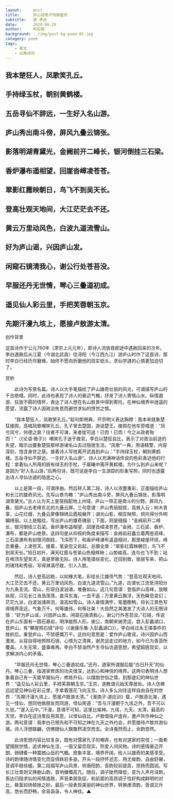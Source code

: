 ```yaml
---
layout:     post
title:      庐山谣寄卢侍御虚舟
subtitle:   唐 李白
date:       2020-06-28
author:     听松阁
background: ../img/post-bg-poem-05.jpg
category: poem
tags:
    - 美文
    - 古典诗词
---
```


## 我本楚狂人，凤歌笑孔丘。
## 手持绿玉杖，朝别黄鹤楼。
## 五岳寻仙不辞远，一生好入名山游。
## 庐山秀出南斗傍，屏风九叠云锦张。
## 影落明湖青黛光，金阙前开二峰长，银河倒挂三石梁。
## 香炉瀑布遥相望，回崖沓嶂凌苍苍。
## 翠影红霞映朝日，鸟飞不到吴天长。
## 登高壮观天地间，大江茫茫去不还。
## 黄云万里动风色，白波九道流雪山。
## 好为庐山谣，兴因庐山发。
## 闲窥石镜清我心，谢公行处苍苔没。
## 早服还丹无世情，琴心三叠道初成。
## 遥见仙人彩云里，手把芙蓉朝玉京。
## 先期汗漫九垓上，愿接卢敖游太清。





创作背景

这首诗作于公元760年（肃宗上元元年），即诗人流放夜郎途中遇赦回来的次年。李白遇赦后从江夏（今湖北武昌）往浔阳（今江西九江）游庐山时作了这首诗，那时李白已经历尽磨难，始终不愿向折磨他的现实低头，求仙学道的心情更加迫切了。





赏析



　　此诗为写景名篇。诗人以大手笔描绘了庐山雄奇壮丽的风光，可谓描写庐山的千古绝唱。同时，此诗也表现了诗人的豪迈气概，抒发了诗人寄情山水、纵情遨游、狂放不羁的情怀，表达了诗人想在名山胜景中得到寄托，在神仙境界中逍遥的愿望，流露了诗人因政治失意而避世求仙的愤世之情。　



　　“我本楚狂人，凤歌笑孔丘。”起句即用典，开宗明义表达胸襟：我本来就象楚狂接舆，高唱凤歌嘲笑孔丘。孔子曾去楚国，游说楚王。接舆在他车旁唱道：“凤兮凤兮，何德之衰？往者不可谏，来者犹可追！已而！已而！今之从政者殆而！”（《论语·微子》）嘲笑孔子迷于做官。李白以楚狂自比，表示了对政治前途的失望，暗示出要象楚狂那样游诸名山去过隐居生活。“凤歌”一典，用语精警，内容深刻，饱含身世之感。接着诗人写他离开武昌到庐山：“手持绿玉杖，朝别黄鹤楼。五岳寻仙不辞远，一生好入名山游”。诗人以充满神话传说的色彩表述他的行程：拿着仙人所用的嵌有绿玉的手杖，于晨曦中离开黄鹤楼。为什么到庐山来呢？是因为“好入名山游。”后两句诗，既可说是李白一生游踪的形象写照，同时也透露出诗人寻仙访道的隐逸之心。



　　以上是第一段，可谓序曲。然后转入第二段，诗人以浓墨重彩，正面描绘庐山和长江的雄奇风光。先写山景鸟瞰：“庐山秀出南斗旁，屏风九叠云锦张，影落明湖青黛光。”古人认为天上星宿指配地上州域，庐山一带正是南斗的分野。屏风九叠，指庐山五老峰东北的九叠云屏。三句意谓：庐山秀丽挺拔，高耸入云；树木青翠，山花烂熳，九叠云屏像锦绣云霞般展开；湖光山影，相互映照，烘托得分外明媚绮丽。以上是粗绘，写出庐山的雄奇瑰丽；下面，则是细描：“金阙前开二峰长，银河倒挂三石梁。香炉瀑布遥相望，回崖沓嶂凌苍苍。”金阙、三石梁、香炉、瀑布，都是庐山绝景。这四句是从仰视的角度来描写：金阙岩前矗立着两座高峰，三石梁瀑布有如银河倒挂，飞泻而下，和香炉峰瀑布遥遥相对，那里峻崖环绕，峰峦重叠，上凌苍天。接着，笔姿忽又宕起，总摄全景：“翠影红霞映朝日，鸟飞不到吴天长。”旭日初升，满天红霞与苍翠山色相辉映；山势峻高，连鸟也飞不到；站在峰顶东望吴天，真是寥廓无际。诗人用笔错综变化，迂回别致，层层写来，把山的瑰玮和秀丽，写得淋漓尽致，引人入胜。



　　然后，诗人登高远眺，以如椽大笔，彩绘长江雄伟气势：“登高壮观天地间，大江茫茫去不还。黄云万里动风色，白波九道流雪山。”九道，古谓长江流至浔阳分为九条支流。雪山，形容白波汹涌，堆叠如山。这几句意谓：登临庐山高峰，放眼纵观，只见长江浩浩荡荡，直泻东海，一去不返；万里黄云飘浮，天色瞬息变幻；茫茫九派，白波汹涌奔流，浪高如雪山。诗人豪情满怀，笔墨酣畅，将长江景色写得境界高远，气象万千。何等雄伟，何等壮美！大自然之美激发了大诗人的无限诗情：“好为庐山谣，兴因庐山发。闲窥石镜清我心，谢公行外苍苔没。”石镜，传说在庐山东面有一圆石悬岩，明净能照人形。谢公，南朝宋谢灵运，尝入彭蠡湖口，登庐山，有“攀崖照石镜”诗句（《谢康乐集·入彭蠡湖口》）。李白经过永王璘事件的挫折后，重登庐山，不禁感慨万千。这四句意思是：爱作庐山歌谣，诗兴因庐山而激发。从容自得地照照石镜，心情为之清爽，谢灵运走过的地方，如今已为青苔所覆盖。人生无常，盛事难再。李白不禁油然产生寻仙访道思想，希望超脱现实，以求解决内心的矛盾。



　　“早服还丹无世情，琴心三叠道初成。”还丹，道家所谓服后能“白日升天”的仙丹。琴心三叠，指道家修炼的功夫很深，达到心和神悦的境界。这两句表明诗人想象着自己有一天能早服仙丹，修炼升仙，以摆脱世俗之情，到那虚幻的神仙世界：“遥见仙人彩云里，手把芙蓉朝玉京。”玉京，道教谓元始天尊居处。诗人仿佛远远望见神仙在彩云里，手拿着莲花飞向玉京。诗人多么向往这样自由自在的世界：“先期汗漫九垓上，愿接卢敖游太清。”《淮南子·道应训》载，卢敖游北海，遇见一怪仙，想同他做朋友而同游，怪仙笑道：“吾与汗漫期于九垓之外，吾不可以久驻。”“遂入云中。”汗漫，意谓不可知，这里比喻神。九垓，九天。太清，最高的天空。李白在这诗里反用其意，以怪仙自比，卢敖借指卢虚舟，邀卢共作神仙之游。两句意谓：我李白已预先和不可知之神在九天之外约会，并愿接待卢敖共游仙境。诗人浮想联翩，仿佛随仙人飘飘然凌空而去。全诗戛然而止，余韵悠然。



　　此诗思想内容比较复杂，既有对儒家孔子的嘲弄，也有对道家的崇信；一面希望摆脱世情，追求神仙生活，一面又留恋现实，热爱人间风物。诗的感情豪迈开朗，磅礴着一种震撼山岳的气概。想象丰富，境界开阔，给人以雄奇的美感享受。诗的韵律随诗情变化而显得跌宕多姿。开头一段抒怀述志，用尤侯韵，自由舒展，音调平稳徐缓。第二段描写庐山风景，转唐阳韵，音韵较前提高，昂扬而圆润。写长江壮景则又换删山韵，音响慷慨高亢。随后，调子陡然降低，变为入声月没韵，表达归隐求仙的闲情逸致，声音柔弱急促，和前面的高昂调子恰好构成鲜明的对比，极富抑扬顿挫之妙。最后一段表现美丽的神仙世界，转换庚清韵，音调又升高，悠长而舒畅，余音袅袅，令人神往。▲
